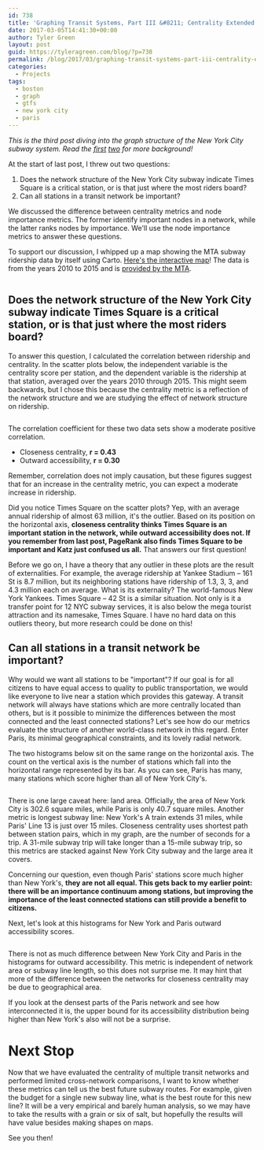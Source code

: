 ```yaml
---
id: 738
title: 'Graphing Transit Systems, Part III &#8211; Centrality Extended'
date: 2017-03-05T14:41:30+00:00
author: Tyler Green
layout: post
guid: https://tyleragreen.com/blog/?p=738
permalink: /blog/2017/03/graphing-transit-systems-part-iii-centrality-extended/
categories:
  - Projects
tags:
  - boston
  - graph
  - gtfs
  - new york city
  - paris
---
```

_This is the third post diving into the graph structure of the New York City subway system. Read the [first](/blog/2016/10/graphing-transit-systems/) <a href="/blog/2017/03/graphing-transit-systems-part-ii-centrality/" target="_blank">two</a> for more background!_

At the start of last post, I threw out two questions:

  1. Does the network structure of the New York City subway indicate Times Square is a critical station, or is that just where the most riders board?
  2. Can all stations in a transit network be important?

We discussed the difference between centrality metrics and node importance metrics. The former identify important nodes in a network, while the latter ranks nodes by importance. We'll use the node importance metrics to answer these questions.

To support our discussion, I whipped up a map showing the MTA subway ridership data by itself using Carto. <a href="https://tyleragreen.carto.com/viz/568a4bcc-fb87-11e6-b240-0e3ebc282e83/embed_map" target="_blank">Here's the interactive map</a>! The data is from the years 2010 to 2015 and is <a href="http://web.mta.info/nyct/facts/ridership/ridership_sub_annual.htm" target="_blank">provided by the MTA</a>.

<a href="https://tyleragreen.carto.com/viz/568a4bcc-fb87-11e6-b240-0e3ebc282e83/embed_map" target="_blank"><img class="aligncenter" src="/assets/img/2017-03-05/ridership.PNG" alt="" /></a>

## Does the network structure of the New York City subway indicate Times Square is a critical station, or is that just where the most riders board?

To answer this question, I calculated the correlation between ridership and centrality. In the scatter plots below, the independent variable is the centrality score per station, and the dependent variable is the ridership at that station, averaged over the years 2010 through 2015. This might seem backwards, but I chose this because the centrality metric is a reflection of the network structure and we are studying the effect of network structure on ridership.

<div style="text-align:center">
<img class="aligncenter" src="/assets/img/2017-03-05/closeness_scatter.png" alt="" />
</div>
  
<div style="text-align:center">
<img class="aligncenter" src="/assets/img/2017-03-05/accessibility_scatter.png" alt="" />
</div>

The correlation coefficient for these two data sets show a moderate positive correlation.

  * Closeness centrality, **r = 0.43**
  * Outward accessibility, **r = 0.30**

Remember, correlation does not imply causation, but these figures suggest that for an increase in the centrality metric, you can expect a moderate increase in ridership.

Did you notice Times Square on the scatter plots? Yep, with an average annual ridership of almost 63 million, it's the outlier. Based on its position on the horizontal axis, **closeness centrality thinks Times Square is an important station in the network, while outward accessibility does not. If you remember from last post, PageRank also finds Times Square to be important and Katz just confused us all.** That answers our first question!

Before we go on, I have a theory that any outlier in these plots are the result of externalities. For example, the average ridership at Yankee Stadium &#8211; 161 St is 8.7 million, but its neighboring stations have ridership of 1.3, 3, 3, and 4.3 million each on average. What is its externality? The world-famous New York Yankees. Times Square &#8211; 42 St is a similar situation. Not only is it a transfer point for 12 NYC subway services, it is also below the mega tourist attraction and its namesake, Times Square. I have no hard data on this outliers theory, but more research could be done on this!

## Can all stations in a transit network be important?

Why would we want all stations to be "important"? If our goal is for all citizens to have equal access to quality to public transportation, we would like everyone to live near a station which provides this gateway. A transit network will always have stations which are more centrally located than others, but is it possible to minimize the differences between the most connected and the least connected stations? Let's see how do our metrics evaluate the structure of another world-class network in this regard. Enter Paris, its minimal geographical constraints, and its lovely radial network.

The two histograms below sit on the same range on the horizontal axis. The count on the vertical axis is the number of stations which fall into the horizontal range represented by its bar. As you can see, Paris has many, many stations which score higher than all of New York City's.

<div style="text-align:center">
<img src="/assets/img/2017-03-05/nyc_closeness_histogram.png" alt="" />
</div>
  
<div style="text-align:center">
<img src="/assets/img/2017-03-05/paris_closeness_histogram.png" alt="" />
</div>

There is one large caveat here: land area. Officially, the area of New York City is 302.6 square miles, while Paris is only 40.7 square miles. Another metric is longest subway line: New York's A train extends 31 miles, while Paris' Line 13 is just over 15 miles. Closeness centrality uses shortest path between station pairs, which in my graph, are the number of seconds for a trip. A 31-mile subway trip will take longer than a 15-mile subway trip, so this metrics are stacked against New York City subway and the large area it covers.

Concerning our question, even though Paris' stations score much higher than New York's, **they are not all equal. This gets back to my earlier point: there will be an importance continuum among stations, but improving the importance of the least connected stations can still provide a benefit to citizens.**

Next, let's look at this histograms for New York and Paris outward accessibility scores.
  
<div style="text-align:center">
<img src="/assets/img/2017-03-05/nyc_accessibility_histogram.png" alt="" />
</div>
  
<div style="text-align:center">
<img src="/assets/img/2017-03-05/paris_accessibility_histogram.png" alt="" />
</div>

There is not as much difference between New York City and Paris in the histograms for outward accessibility. This metric is independent of network area or subway line length, so this does not surprise me. It may hint that more of the difference between the networks for closeness centrality may be due to geographical area.

If you look at the densest parts of the Paris network and see how interconnected it is, the upper bound for its accessibility distribution being higher than New York's also will not be a surprise.

# Next Stop

Now that we have evaluated the centrality of multiple transit networks and performed limited cross-network comparisons, I want to know whether these metrics can tell us the best future subway routes. For example, given the budget for a single new subway line, what is the best route for this new line? It will be a very empirical and barely human analysis, so we may have to take the results with a grain or six of salt, but hopefully the results will have value besides making shapes on maps.

See you then!
